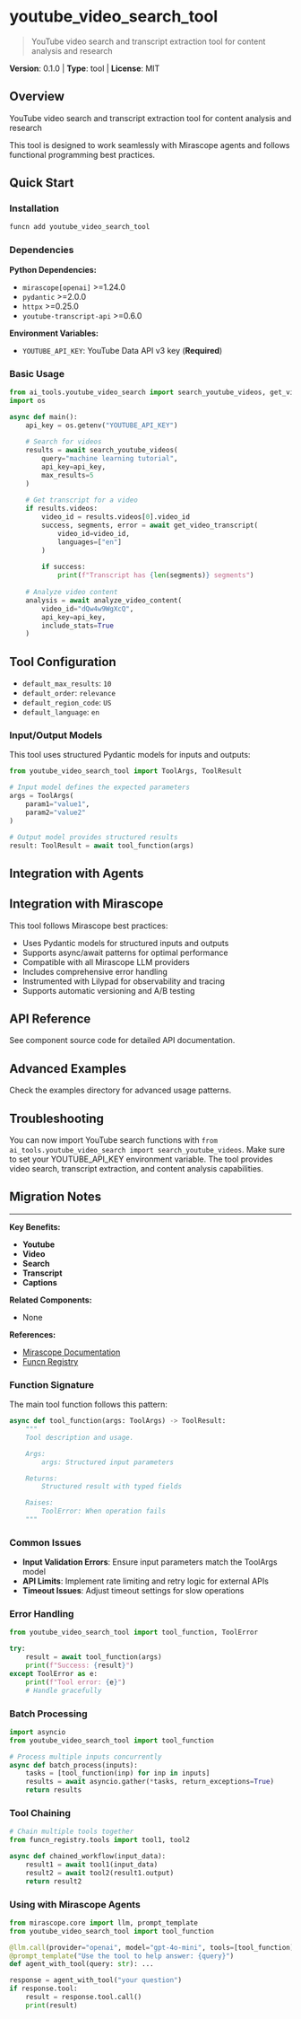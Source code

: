 # youtube_video_search_tool
> YouTube video search and transcript extraction tool for content analysis and research

**Version**: 0.1.0 | **Type**: tool | **License**: MIT

## Overview

YouTube video search and transcript extraction tool for content analysis and research

This tool is designed to work seamlessly with Mirascope agents and follows functional programming best practices.

## Quick Start

### Installation

```bash
funcn add youtube_video_search_tool
```

### Dependencies

**Python Dependencies:**

- `mirascope[openai]` >=1.24.0
- `pydantic` >=2.0.0
- `httpx` >=0.25.0
- `youtube-transcript-api` >=0.6.0

**Environment Variables:**

- `YOUTUBE_API_KEY`: YouTube Data API v3 key (**Required**)

### Basic Usage

```python
from ai_tools.youtube_video_search import search_youtube_videos, get_video_transcript, analyze_video_content
import os

async def main():
    api_key = os.getenv("YOUTUBE_API_KEY")
    
    # Search for videos
    results = await search_youtube_videos(
        query="machine learning tutorial",
        api_key=api_key,
        max_results=5
    )
    
    # Get transcript for a video
    if results.videos:
        video_id = results.videos[0].video_id
        success, segments, error = await get_video_transcript(
            video_id=video_id,
            languages=["en"]
        )
        
        if success:
            print(f"Transcript has {len(segments)} segments")
    
    # Analyze video content
    analysis = await analyze_video_content(
        video_id="dQw4w9WgXcQ",
        api_key=api_key,
        include_stats=True
    )
```

## Tool Configuration

- `default_max_results`: `10`
- `default_order`: `relevance`
- `default_region_code`: `US`
- `default_language`: `en`

### Input/Output Models

This tool uses structured Pydantic models for inputs and outputs:

```python
from youtube_video_search_tool import ToolArgs, ToolResult

# Input model defines the expected parameters
args = ToolArgs(
    param1="value1",
    param2="value2"
)

# Output model provides structured results
result: ToolResult = await tool_function(args)
```

## Integration with Agents

## Integration with Mirascope

This tool follows Mirascope best practices:

- Uses Pydantic models for structured inputs and outputs
- Supports async/await patterns for optimal performance
- Compatible with all Mirascope LLM providers
- Includes comprehensive error handling
- Instrumented with Lilypad for observability and tracing
- Supports automatic versioning and A/B testing

## API Reference

See component source code for detailed API documentation.

## Advanced Examples

Check the examples directory for advanced usage patterns.

## Troubleshooting

You can now import YouTube search functions with `from ai_tools.youtube_video_search import search_youtube_videos`. Make sure to set your YOUTUBE_API_KEY environment variable. The tool provides video search, transcript extraction, and content analysis capabilities.

## Migration Notes

---

**Key Benefits:**

- **Youtube**
- **Video**
- **Search**
- **Transcript**
- **Captions**

**Related Components:**

- None

**References:**

- [Mirascope Documentation](https://mirascope.com)
- [Funcn Registry](https://github.com/funcn-ai/funcn)

### Function Signature

The main tool function follows this pattern:

```python
async def tool_function(args: ToolArgs) -> ToolResult:
    """
    Tool description and usage.

    Args:
        args: Structured input parameters

    Returns:
        Structured result with typed fields

    Raises:
        ToolError: When operation fails
    """
```

### Common Issues

- **Input Validation Errors**: Ensure input parameters match the ToolArgs model
- **API Limits**: Implement rate limiting and retry logic for external APIs
- **Timeout Issues**: Adjust timeout settings for slow operations

### Error Handling

```python
from youtube_video_search_tool import tool_function, ToolError

try:
    result = await tool_function(args)
    print(f"Success: {result}")
except ToolError as e:
    print(f"Tool error: {e}")
    # Handle gracefully
```

### Batch Processing

```python
import asyncio
from youtube_video_search_tool import tool_function

# Process multiple inputs concurrently
async def batch_process(inputs):
    tasks = [tool_function(inp) for inp in inputs]
    results = await asyncio.gather(*tasks, return_exceptions=True)
    return results
```

### Tool Chaining

```python
# Chain multiple tools together
from funcn_registry.tools import tool1, tool2

async def chained_workflow(input_data):
    result1 = await tool1(input_data)
    result2 = await tool2(result1.output)
    return result2
```

### Using with Mirascope Agents

```python
from mirascope.core import llm, prompt_template
from youtube_video_search_tool import tool_function

@llm.call(provider="openai", model="gpt-4o-mini", tools=[tool_function])
@prompt_template("Use the tool to help answer: {query}")
def agent_with_tool(query: str): ...

response = agent_with_tool("your question")
if response.tool:
    result = response.tool.call()
    print(result)
```
